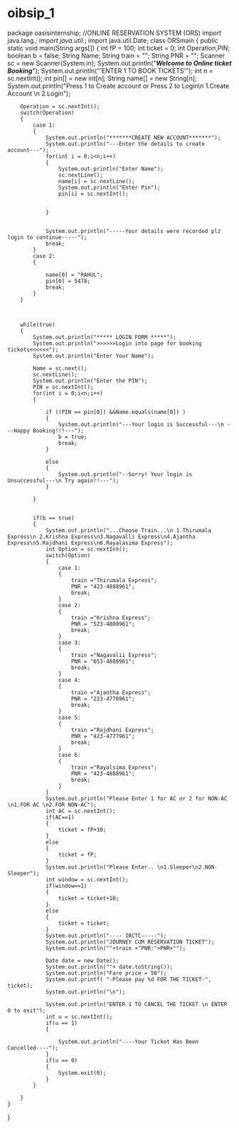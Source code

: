 # oibsip_1
package oasisinternship;
//ONLINE RESERVATION SYSTEM (ORS)
import java.lang.*; 
import java.util.*;
import java.util.Date;
class ORSmain
{
    public static void main(String args[])
    {
        int fP = 100; int ticket = 0; int Operation,PIN;
        boolean b = false;
        String Name; String train = ""; String PNR = "";
        Scanner sc = new Scanner(System.in);
        System.out.println("*******Welcome to Online ticket Booking*******");
        System.out.println("\'ENTER 1 TO BOOK TICKETS\'");
        int n = sc.nextInt();
        int pin[] = new int[n];
        String name[] = new String[n];
        System.out.println("Press 1 to Create account or Press 2 to Login\n 1.Create Account \n 2.Login");

        Operation = sc.nextInt();
        switch(Operation)
        {
            case 1:
            {
                System.out.println("*******CREATE NEW ACCOUNT*******");
                System.out.println("---Enter the details to create account---");
                for(int i = 0;i<n;i++)
                {
                    System.out.println("Enter Name");
                    sc.nextLine();
                    name[i] = sc.nextLine();
                    System.out.println("Enter Pin");
                    pin[i] = sc.nextInt();


                }


                System.out.println("-----Your details were recorded plz login to continue-----");
                break;
            }
            case 2:
            {

                name[0] = "RAHUL";
                pin[0] = 5478;
                break;
            }
        }



        while(true)
        {
            System.out.println("***** LOGIN FORM *****");
            System.out.println(">>>>>>Login into page for booking tickets<<<<<<");
            System.out.println("Enter Your Name");

            Name = sc.next();
            sc.nextLine();
            System.out.println("Enter the PIN");
            PIN = sc.nextInt();
            for(int i = 0;i<n;i++)
            {

                if ((PIN == pin[0]) &&Name.equals(name[0]) )
                {
                    System.out.println("---Your login is Successful---\n ---Happy Booking!!!---");
                    b = true;
                    break;
                }

                else
                {
                    System.out.println("--Sorry! Your login is Unsuccessful---\n Try again!!---");
                }

            }


            if(b == true)
            {
                System.out.println("...Choose Train...\n 1.Thirumala Express\n 2.Krishna Express\n3.Nagavalli Express\n4.Ajantha Express\n5.Rajdhani Express\n6.Rayalasima Express");
                int Option = sc.nextInt();
                switch(Option)
                {
                    case 1:
                    {
                        train ="Thirumala Express";
                        PNR = "423-4888961";
                        break;
                    }
                    case 2:
                    {
                        train ="Krishna Express";
                        PNR = "523-4808961";
                        break;
                    }
                    case 3:
                    {
                        train ="Nagavalii Express";
                        PNR = "653-4888961";
                        break;
                    }
                    case 4:
                    {
                        train ="Ajantha Express";
                        PNR = "223-4778961";
                        break;
                    }
                    case 5:
                    {
                        train ="Rajdhani Express";
                        PNR = "423-4777961";
                        break;
                    }
                    case 6:
                    {
                        train ="Rayalsima Express";
                        PNR = "423-4888961";
                        break;
                    }
                }
                System.out.println("Please Enter 1 for AC or 2 for NON-AC \n1.FOR AC \n2.FOR NON-AC");
                int AC = sc.nextInt();
                if(AC==1)
                {
                    ticket = fP+10;
                }
                else
                {
                    ticket = fP;
                }
                System.out.println("Please Enter.. \n1.Sleeper\n2.NON-Sleeper");
                int window = sc.nextInt();
                if(window==1)
                {
                    ticket = ticket+10;
                }
                else
                {
                    ticket = ticket;
                }
                System.out.println("---- IRCTC-----");
                System.out.println("JOURNEY CUM RESERVATION TICKET");
                System.out.println(""+train +"PNR:"+PNR+"");

                Date date = new Date();
                System.out.println(""+ date.toString());
                System.out.println("Fare price = 50");
                System.out.printf( "-Please pay %d FOR THE TICKET-", ticket);
                System.out.println("\n");

                System.out.println("ENTER 1 TO CANCEL THE TICKET \n ENTER 0 to exit");
                int u = sc.nextInt();
                if(u == 1)
                {

                    System.out.println("----Your Ticket Has Been Cancelled----");
                }
                if(u == 0)
                {
                    System.exit(0);
                }
            }

        }
    }

}
